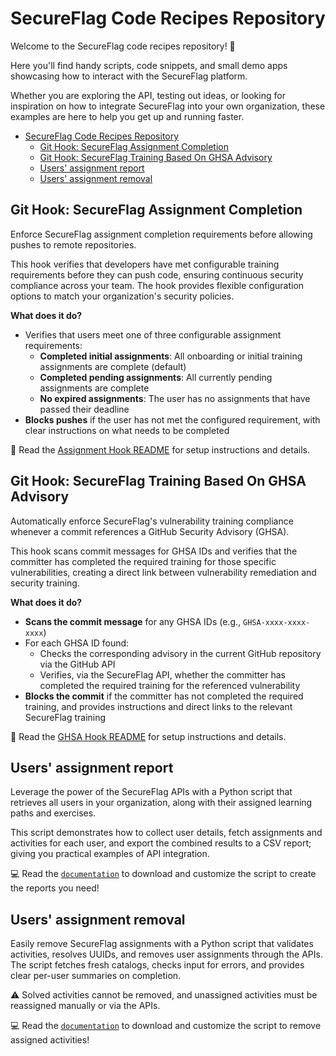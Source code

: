 # SecureFlag Code Recipes Repository

Welcome to the SecureFlag code recipes repository! 🎉

Here you'll find handy scripts, code snippets, and small demo apps showcasing how to interact with the SecureFlag platform.

Whether you are exploring the API, testing out ideas, or looking for inspiration on how to integrate SecureFlag into your own organization, these examples are here to help you get up and running faster.

- [SecureFlag Code Recipes Repository](#secureflag-code-recipes-repository)
  * [Git Hook: SecureFlag Assignment Completion](#git-hook--secureflag-assignment-completion)
  * [Git Hook: SecureFlag Training Based On GHSA Advisory](#git-hook--secureflag-training-based-on-ghsa-advisory)
  * [Users' assignment report](#users--assignment-report)
  * [Users' assignment removal](#users--assignment-removal)

## Git Hook: SecureFlag Assignment Completion

Enforce SecureFlag assignment completion requirements before allowing pushes to remote repositories.

This hook verifies that developers have met configurable training requirements before they can push code, ensuring continuous security compliance across your team. The hook provides flexible configuration options to match your organization's security policies.

**What does it do?**
- Verifies that users meet one of three configurable assignment requirements:
  - **Completed initial assignments**: All onboarding or initial training assignments are complete (default)
  - **Completed pending assignments**: All currently pending assignments are complete
  - **No expired assignments**: The user has no assignments that have passed their deadline
- **Blocks pushes** if the user has not met the configured requirement, with clear instructions on what needs to be completed

📖 Read the [Assignment Hook README](/githooks-assignments/README.md) for setup instructions and details.

## Git Hook: SecureFlag Training Based On GHSA Advisory

Automatically enforce SecureFlag's vulnerability training compliance whenever a commit references a GitHub Security Advisory (GHSA).

This hook scans commit messages for GHSA IDs and verifies that the committer has completed the required training for those specific vulnerabilities, creating a direct link between vulnerability remediation and security training.

**What does it do?**
- **Scans the commit message** for any GHSA IDs (e.g., `GHSA-xxxx-xxxx-xxxx`)
- For each GHSA ID found:
  - Checks the corresponding advisory in the current GitHub repository via the GitHub API
  - Verifies, via the SecureFlag API, whether the committer has completed the required training for the referenced vulnerability
- **Blocks the commit** if the committer has not completed the required training, and provides instructions and direct links to the relevant SecureFlag training

📖 Read the [GHSA Hook README](/githooks-ghsa/README.md) for setup instructions and details.

## Users' assignment report

Leverage the power of the SecureFlag APIs with a Python script that retrieves all users in your organization, along with their assigned learning paths and exercises.

This script demonstrates how to collect user details, fetch assignments and activities for each user, and export the combined results to a CSV report; giving you practical examples of API integration.

💻 Read the [`documentation`](/users_assignments_report/) to download and customize the script to create the reports you need!

## Users' assignment removal

Easily remove SecureFlag assignments with a Python script that validates activities, resolves UUIDs, and removes user assignments through the APIs. 
The script fetches fresh catalogs, checks input for errors, and provides clear per-user summaries on completion.

⚠️ Solved activities cannot be removed, and unassigned activities must be reassigned manually or via the APIs.

💻 Read the [`documentation`](/remove_assigned_activities/) to download and customize the script to remove assigned activities!

